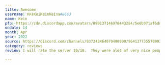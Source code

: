 ```yaml
---
title: Awesome
username: KKeKeiKeinKeina#8663
name: Kein
pfp: https://cdn.discordapp.com/avatars/899137146978443284/5e6b971af6dde2302c69e4da8fdecc66.png?size=4096
ondate: 14
month: Apr
year: 2022
source: https://discord.com/channels/937243464079400990/964137735570993212/964140050910695494
category: reviews
review: I will rate the server 10/10.  They were alot of very nice people, Staffs are very kind, And there is alot of cool things!  Like bots,events and alot more!  Definitely recommend ❤️

---
```



